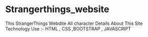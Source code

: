 # Strangerthings_website

This StrangerThings Webdite All character Details About This Site 
Technology Use :- HTML , CSS ,BOOTSTRAP , JAVASCRIPT 
